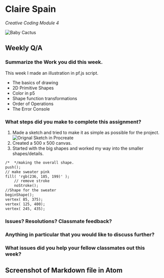 # Claire Spain
*Creative Coding Module 4*

![Baby Cactus](https://s3-us-west-1.amazonaws.com/gitwebsite/Cactus-Logo.png?versionId=null "Caspian")
## Weekly Q/A
### Summarize the Work you did this week.
This week I made an illustration in pf.js script.
- The basics of drawing
- 2D Primitive Shapes
- Color in p5
- Shape function transformations
- Order of Operations
- The Error Console
### What steps did you make to complete this assignment?
1. Made a sketch and tried to make it as simple as possible for the project.
![Orignal Sketch in Procreate](..sketch.JPG)
2. Created a 500 x 500 canvas.
3. Started with the big shapes and worked my way into the smaller shapes/details.
```html
/*  */making the overall shape.
push();
// make sweater pink
fill( 'rgb(236, 185, 199)' );
    // remove stroke
    noStroke();
//Shape for the sweater
beginShape();
vertex( 85, 375);
vertex( 125, 400);
vertex( 245, 435);

```

### Issues? Resolutions? Classmate feedback?

### Anything in particular that you would like to discuss further?
### What issues did you help your fellow classmates out this week?
## Screenshot of Markdown file in Atom
